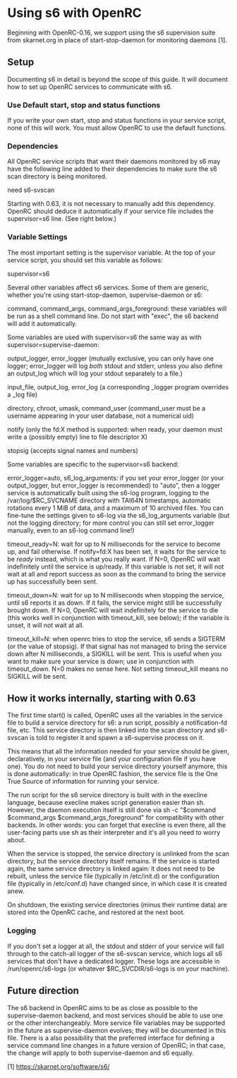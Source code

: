 Using s6 with OpenRC
====================

Beginning with OpenRC-0.16, we support using the s6 supervision suite
from skarnet.org in place of start-stop-daemon for monitoring daemons [1].


## Setup

Documenting s6 in detail is beyond the scope of this guide. It will
document how to set up OpenRC services to communicate with s6.

### Use Default start, stop and status functions

If you write your own start, stop and status functions in your service
script, none of this will work. You must allow OpenRC to use the default
functions.

### Dependencies

All OpenRC service scripts that want their daemons monitored by s6
may have the following line added to their dependencies to make sure
the s6 scan directory is being monitored.

need s6-svscan

Starting with 0.63, it is not necessary to manually add this dependency.
OpenRC should deduce it automatically if your service file includes the
supervisor=s6 line. (See right below.)

### Variable Settings

The most important setting is the supervisor variable. At the top of
your service script, you should set this variable as follows:

supervisor=s6

Several other variables affect s6 services. Some of them are generic,
whether you're using start-stop-daemon, supervise-daemon or s6:

command, command_args, command_args_foreground: these variables  will be
run as a shell command line. Do not start with "exec", the s6 backend
will add it automatically.

Some variables are used with supervisor=s6 the same way as with
supervisor=supervise-daemon:

output_logger, error_logger (mutually exclusive, you can only have
one logger; error_logger will log _both_ stdout and stderr, unless
you also define an output_log which will log your stdout separately
to a file.)

input_file, output_log, error_log (a corresponding _logger program
overrides a _log file)

directory, chroot, umask, command_user (command_user must be a username
appearing in your user database, not a numerical uid)

notify (only the fd:X method is supported: when ready, your daemon must
write a (possibly empty) line to file descriptor X)

stopsig (accepts signal names and numbers)

Some variables are specific to the supervisor=s6 backend:

error_logger=auto, s6_log_arguments: if you set your error_logger
(or your output_logger, but error_logger is recommended) to "auto",
then a logger service is automatically built using the s6-log
program, logging to the /var/log/$RC_SVCNAME directory with TAI64N
timestamps, automatic rotations every 1 MiB of data, and a maximum
of 10 archived files. You can fine-tune the settings given to s6-log
via the s6_log_arguments variable (but not the logging directory;
for more control you can still set error_logger manually, even to
an s6-log command line!)

timeout_ready=N: wait for up to N milliseconds for the service to
become up, and fail otherwise. If notify=fd:X has been set, it waits
for the service to be _ready_ instead, which is what you really want.
If N=0, OpenRC will wait indefinitely until the service is up/ready.
If this variable is not set, it will not wait at all and report
success as soon as the command to bring the service up has
successfully been sent.

timeout_down=N: wait for up to N milliseconds when stopping the service,
until s6 reports it as down. If it fails, the service might still be
successfully brought down. If N=0, OpenRC will wait indefinitely for
the service to die (this works well in conjunction with timeout_kill,
see below); if the variable is unset, it will not wait at all.

timeout_kill=N: when openrc tries to stop the service, s6 sends a SIGTERM
(or the value of stopsig). If that signal has not managed to bring the
service down after N milliseconds, a SIGKILL will be sent. This is
useful when you want to make sure your service is down; use in
conjunction with timeout_down. N=0 makes no sense here. Not setting
timeout_kill means no SIGKILL will be sent.


## How it works internally, starting with 0.63

The first time start() is called, OpenRC uses all the variables in the
service file to build a service directory for s6: a run script, possibly
a notification-fd file, etc. This service directory is then linked into
the scan directory and s6-svscan is told to register it and spawn a
s6-supervise process on it.

This means that all the information needed for your service should be
given, declaratively, in your service file (and your configuration file
if you have one). You do not need to build your service directory
yourself anymore, this is done automatically: in true OpenRC fashion,
the service file is the One True Source of information for running
your service.

The run script for the s6 service directory is built with in the
execline language, because execline makes script generation easier
than sh. However, the daemon execution itself is still done via
  sh -c "$command $command_args $command_args_foreground"
for compatibility with other backends. In other words: you can forget
that execline is even there, all the user-facing parts use sh as their
interpreter and it's all you need to worry about.

When the service is stopped, the service directory is unlinked from the
scan directory, but the service directory itself remains. If the service
is started again, the same service directory is linked again: it does
not need to be rebuilt, unless the service file (typically in /etc/init.d)
or the configuration file (typically in /etc/conf.d) have changed since,
in which case it is created anew.

On shutdown, the existing service directories (minus their runtime data)
are stored into the OpenRC cache, and restored at the next boot.

### Logging

If you don't set a logger at all, the stdout and stderr of your service
will fall through to the catch-all logger of the s6-svscan service, which
logs all s6 services that don't have a dedicated logger. These logs are
accessible in /run/openrc/s6-logs (or whatever $RC_SVCDIR/s6-logs is on
your machine).


## Future direction

The s6 backend in OpenRC aims to be as close as possible to the
supervise-daemon backend, and most services should be able to use one
or the other interchangeably. More service file variables may be supported
in the future as supervise-daemon evolves; they will be documented in this
file. There is a also possibility that the preferred interface for defining
a service command line changes in a future version of OpenRC; in that case,
the change will apply to both supervise-daemon and s6 equally.


[1] https://skarnet.org/software/s6/
